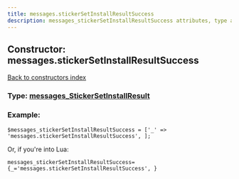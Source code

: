 ```yaml
---
title: messages.stickerSetInstallResultSuccess
description: messages_stickerSetInstallResultSuccess attributes, type and example
---
```

## Constructor: messages.stickerSetInstallResultSuccess  
[Back to constructors index](index.md)






### Type: [messages\_StickerSetInstallResult](../types/messages_StickerSetInstallResult.md)


### Example:

```
$messages_stickerSetInstallResultSuccess = ['_' => 'messages.stickerSetInstallResultSuccess', ];
```  

Or, if you're into Lua:  


```
messages_stickerSetInstallResultSuccess={_='messages.stickerSetInstallResultSuccess', }

```


